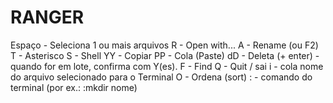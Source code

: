 # RANGER

Espaço 	- Seleciona 1 ou mais arquivos
R	- Open with...
A	- Rename (ou F2)
T	- Asterisco
S	- Shell
YY	- Copiar
PP	- Cola (Paste)
dD	- Deleta (+ enter) - quando for em lote, confirma com Y(es).
F	- Find
Q	- Quit / sai
i	- cola nome do arquivo selecionado para o Terminal
O	- Ordena (sort) 
:	- comando do terminal (por ex.: :mkdir nome)

